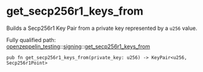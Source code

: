 # get_secp256r1_keys_from

Builds a Secp256r1 Key Pair from a private key represented by a `u256` value.

Fully qualified path: [openzeppelin_testing](./openzeppelin_testing.md)::[signing](./openzeppelin_testing-signing.md)::[get_secp256r1_keys_from](./openzeppelin_testing-signing-get_secp256r1_keys_from.md)

<pre><code class="language-cairo">pub fn get_secp256r1_keys_from(private_key: u256) -&gt; KeyPair&lt;u256, Secp256r1Point&gt;</code></pre>

